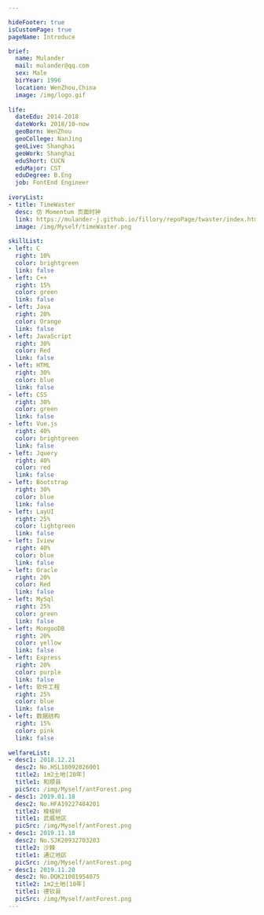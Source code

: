 ```yaml
---

hideFooter: true
isCustomPage: true
pageName: Introduce

brief:
  name: Mulander
  mail: mulander@qq.com
  sex: Male
  birYear: 1996
  location: WenZhou,China
  image: /img/logo.gif
  
life: 
  dateEdu: 2014-2018
  dateWork: 2018/10-now
  geoBorn: WenZhou
  geoCollege: NanJing
  geoLive: Shanghai
  geoWork: Shanghai
  eduShort: CUCN
  eduMajor: CST
  eduDegree: B.Eng
  job: FontEnd Engineer
  
ivoryList:
- title: TimeWaster
  desc: 仿 Momentum 页面时钟
  link: https://mulander-j.github.io/fillory/repoPage/twaster/index.html
  image: /img/Myself/timeWaster.png
  
skillList:
- left: C  
  right: 10%  
  color: brightgreen  
  link: false 
- left: C++  
  right: 15%  
  color: green 
  link: false 
- left: Java  
  right: 20%  
  color: Orange  
  link: false 
- left: JavaScript  
  right: 30%  
  color: Red  
  link: false 
- left: HTML  
  right: 30%  
  color: blue  
  link: false 
- left: CSS  
  right: 30%  
  color: green  
  link: false 
- left: Vue.js  
  right: 40%  
  color: brightgreen  
  link: false 
- left: Jquery  
  right: 40%  
  color: red  
  link: false 
- left: Bootstrap  
  right: 30%  
  color: blue  
  link: false 
- left: LayUI  
  right: 25%  
  color: lightgreen  
  link: false 
- left: Iview  
  right: 40%  
  color: blue  
  link: false 
- left: Oracle  
  right: 20%  
  color: Red  
  link: false 
- left: MySql  
  right: 25%  
  color: green  
  link: false 
- left: MongooDB  
  right: 20%  
  color: yellow  
  link: false 
- left: Express  
  right: 20%  
  color: purple  
  link: false 
- left: 软件工程  
  right: 25%  
  color: blue  
  link: false 
- left: 数据结构  
  right: 15%  
  color: pink  
  link: false 
 
welfareList:
- desc1: 2018.12.21
  desc2: No.HSL18092026001
  title2: 1m2土地[20年]
  title1: 和顺县
  picSrc: /img/Myself/antForest.png
- desc1: 2019.01.18
  desc2: No.HFA19227484201
  title2: 梭梭树
  title1: 武威地区
  picSrc: /img/Myself/antForest.png
- desc1: 2019.11.18
  desc2: No.SJK20932703203
  title2: 沙棘
  title1: 通辽地区
  picSrc: /img/Myself/antForest.png
- desc1: 2019.11.20
  desc2: No.DQK21001954075
  title2: 1m2土地[10年]
  title1: 德钦县
  picSrc: /img/Myself/antForest.png    
---
```



